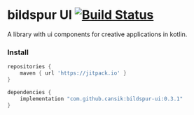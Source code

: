 # bildspur UI [![Build Status](https://travis-ci.org/cansik/bildspur-ui.svg?branch=master)](https://travis-ci.org/cansik/bildspur-ui)
A library with ui components for creative applications in kotlin.

### Install

```groovy
repositories {
    maven { url 'https://jitpack.io' }
}

dependencies {
    implementation "com.github.cansik:bildspur-ui:0.3.1"
}
```
